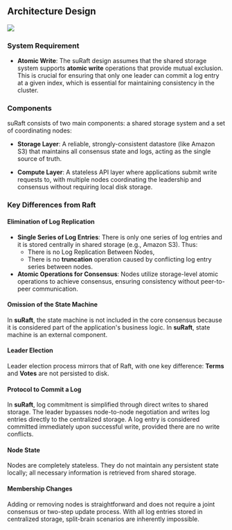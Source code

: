 ## Architecture Design

![](assets/architecture.drawio.svg)
### System Requirement

- **Atomic Write**: The suRaft design assumes that the shared storage system supports **atomic write** operations that provide mutual exclusion. This is crucial for ensuring that only one leader can commit a log entry at a given index, which is essential for maintaining consistency in the cluster.


### Components

suRaft consists of two main components: a shared storage system and a set of coordinating nodes:

- **Storage Layer**: A reliable, strongly-consistent datastore (like Amazon S3) that maintains all consensus state and logs, acting as the single source of truth.

- **Compute Layer**: A stateless API layer where applications submit write requests to, with multiple nodes coordinating the leadership and consensus without requiring local disk storage.


### Key Differences from Raft

#### Elimination of Log Replication

- **Single Series of Log Entries**: There is only one series of log entries and it is stored centrally in shared storage (e.g., Amazon S3). Thus:
	- There is no Log Replication Between Nodes,
	- There is no **truncation** operation caused by conflicting log entry series between nodes.
- **Atomic Operations for Consensus**: Nodes utilize storage-level atomic operations to achieve consensus, ensuring consistency without peer-to-peer communication.


#### Omission of the State Machine

In **suRaft**, the state machine is not included in the core consensus  because it is considered part of the application's business logic. In **suRaft**, state machine is an external component.

#### Leader Election

Leader election process mirrors that of Raft, with one key difference: **Terms** and **Votes** are not persisted to disk.

#### Protocol to Commit a Log

In **suRaft**, log commitment is simplified through direct writes to shared storage. The leader bypasses node-to-node negotiation and writes log entries directly to the centralized storage. A log entry is considered committed immediately upon successful write, provided there are no write conflicts.

#### Node State

Nodes are completely stateless. They do not maintain any persistent state locally; all necessary information is retrieved from shared storage.

#### Membership Changes

Adding or removing nodes is straightforward and does not require a joint consensus or two-step update process. With all log entries stored in centralized storage, split-brain scenarios are inherently impossible.
